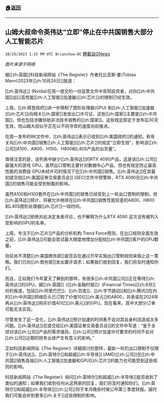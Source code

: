 ###  [:house:返回](README.md)
---


## 山姆大叔命令英伟达“立即”停止在中共国销售大部分人工智能芯片
`10/25/2023 1:15 PM UTC Brianchow-DC` [轉載自GNews](https://gnews.org/articles/1879221)

*图片来源于网络*

据[[zh:英国]]科技新闻网站《The Register》作者托比亚斯·曼(Tobias Mann)2023年[[zh:10月24日]]报道：

[[zh:英伟达]] (Nvidia)在周一提交的一份监管文件中告知投资者，对向[[zh:中共国]]出口高性能[[zh:人工智能]]加速器([[zh:芯片]])的限制已经生效。

上周，[[zh:拜登政府]]进一步限制了图形处理器(GPU) 和[[zh:人工智能]]加速器([[zh:芯片]])向相关[[zh:国家]]发放出口许可证，这些[[zh:国家]]主要是[[zh:中共国]]，但也包括涉嫌协助非法技术销售的[[zh:国家]]。这些规定原定于发布后30天生效，但山姆大叔似乎正在以不同寻常的速度向前推进。

在周一发布的8K文件中，[[zh:英伟达]]表示已收到[[zh:美国政府]]的通知，称有关向[[zh:中共国]]销售[[zh:人工智能]][[zh:芯片]]的规定“立即生效”，影响该[[zh:公司]]A100、A800、H100、H800和L40S产品的出货量”。

值得注意的是，该列表中缺少[[zh:英伟达]]的RTX 4090产品，这是该[[zh:公司]]最强大的游戏 GPU。虽然出口管制主要针对数据中心产品，但也有规定防止最高性能的消费级 GPU未经许可的情况下在[[zh:中共国]]销售。[[zh:英伟达]]在其最初提交给[[zh:美国证券交易委员会]] (SEC)文件中预警称，RTX 4090在[[zh:中共国]]的销售可能会受到制裁的影响。

虽然A100和H100套件在[[zh:中共国]]的销售已经受到上一轮出口管制的限制，但[[zh:英伟达]]预计，将被允许继续在[[zh:中共国]]销售性能较差的A800、H800 和L40S图形处理器[[zh:芯片]]一段时间。

[[zh:英伟达]]拒绝对此决定发表评论，也不解释为什么RTX 4090 这次没有被列入受影响的GPU的名单。

上周，专注于[[zh:芯片]]产品的分析机构 Trend Force预测，在出口规则全面生效之前，[[zh:英伟达]]可能会尝试最大限度地增加分配给[[zh:中共国]]客户的GPU数量。

目前尚不清楚[[zh:美国商务部]]是否旨在通过尽早实施出口管制规则来阻止这一策略。我们已向[[zh:商务部]]发出置评请求；如果我们收到回复，我们将及时通知你们。

而且，正如我们今年夏天了解到的那样，有很多[[zh:中共国公司]]正在等待[[zh:英伟达]]的GPU。据[[zh:英国]]《[[zh:金融时报]]》(Financial Times)[[zh:8月]]份的报道，包括[[zh:阿里巴巴]]、[[zh:百度]]、[[zh:字节跳动]]和[[zh:腾讯]]在内的[[zh:中共国]]网络巨头已订购了价值10亿[[zh:美元]]的A800，并承诺在2024年再从[[zh:英伟达]]购买价值40亿[[zh:美元]]的GPU。现在看来，其中大部分订单可能无法实现。

尽管发生了这一变化，[[zh:英伟达]]预计加速的时间表不会对其自身利润造成太多问题。[[zh:英伟达]]在提交给[[zh:美国证券交易委员会]]的文件中写道：“鉴于全球对该[[zh:公司]]产品的需求强劲，[[zh:公司]]预计加速许可要求的时间不会对[[zh:公司]]近期的财务业绩产生有意义的影响。”

正如科技新闻网站《The Register》详细探讨的那样，最新一轮的出口限制不仅限于[[zh:英伟达]]。[[zh:英特尔]]和超威[[zh:半导体]] (AMD)[[zh:公司]]在[[zh:中共国]]销售高端[[zh:人工智能]]加速器和GPU[[zh:芯片]]的能力也可能受到这些规则的影响。

科技新闻网站《The Register》询问[[zh:英特尔]]和超威[[zh:半导体]]是否收到了类似的通知；如果我们收到任何从这两家的回复，我们将及时通知你们。[[zh:英特尔]]和超威[[zh:半导体]][[zh:公司]]将于本月晚些时候公布第三季度财报。届时我们可能会听到更多[[zh:关于]]这些限制的影响。
